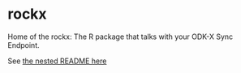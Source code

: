 # rockx

Home of the rockx: The R package that talks with your ODK-X Sync Endpoint.

See [the nested README here](./rockx/README.md)

